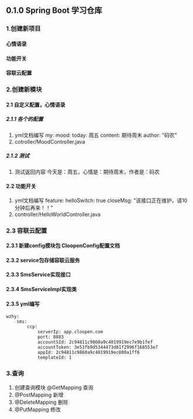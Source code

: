 ## 0.1.0 Spring Boot 学习仓库
### 1.创建新项目
#### 心情语录
#### 功能开关
#### 容联云配置
### 2.创建新模块
#### 2.1 自定义配置，心情语录
##### 2.1.1 各个的配置
1. yml文档编写
   my:
   mood:
   today: 周五
   content: 期待周末
   author: "码农"
2. cotroller/MoodController.java
##### 2.1.2 测试
1. 测试返回内容
   今天是：周五，心情是：期待周末，作者是：码农 
#### 2.2 功能开关
1. yml文档编写
   feature:
   helloSwitch: true
   closeMsg: "该接口正在维护，请10分钟后再来！！"
2. controller/HelloWorldController.java
### 2.3 容联云配置
#### 2.3.1 新建config模块包 CloopenConfig配置文档
#### 2.3.2 service包存储容联云服务
#### 2.3.3 SmsService实现接口
#### 2.3.4 SmsServiceImpl实现类
#### 2.3.5 yml编写

```
wzhy: 
    sms:
        ccp:
            serverIp: app.cloopen.com
            port: 8883
            accountSId: 2c94811c9860a9c4019919ec7e9b1fef
            accountToken: 3e53fb9d5344473d81f2996f168553e7
            appId: 2c94811c9860a9c4019919ec800a1ff6
            templateId: 1
```
### 3.查询
1. 创建查询模块  @GetMapping 查询
2. @PostMapping 新增
3. @DeleteMapping 删除
4. @PutMapping 修改